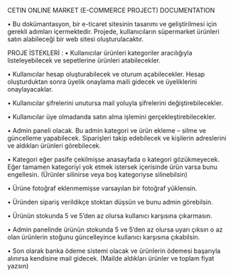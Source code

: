 CETIN ONLINE MARKET (E-COMMERCE PROJECT) DOCUMENTATION

• Bu dokümantasyon, bir e-ticaret sitesinin tasarımı ve geliştirilmesi için gerekli adımları içermektedir. 
Projede, kullanıcıların süpermarket ürünleri satın alabileceği bir web sitesi oluşturulacaktır. 

PROJE İSTEKLERİ :
• Kullanıcılar ürünleri kategoriler aracılığıyla listeleyebilecek ve sepetlerine ürünleri atabilecekler.

• Kullanıcılar hesap oluşturabilecek ve oturum açabilecekler. Hesap oluşturduktan sonra üyelik onaylama maili gidecek ve üyeliklerini onaylayacaklar.

• Kullanıcılar şifrelerini unutursa mail yoluyla şifrelerini değiştirebilecekler.

• Kullanıcılar üye olmadanda satın alma işlemini gerçekleştirebilecekler.

• Admin paneli olacak. Bu admin kategori ve ürün ekleme – silme ve güncelleme yapabilecek. Siparişleri takip edebilecek ve kişilerin adreslerini ve aldıkları ürünleri görebilecek.

• Kategori eğer pasife çekilmişse anasayfada o kategori gözükmeyecek. Eğer tamamen kategoriyi yok etmek istersek içerisinde ürün varsa bunu engellesin. (Ürünler silinirse veya boş kategoriyse silinebilsin)

• Ürüne fotoğraf eklenmemişse varsayılan bir fotoğraf yüklensin.

• Üründen sipariş verildikçe stoktan düşsün ve bunu admin görebilsin.

• Ürünün stokunda 5 ve 5’den az olursa kullanıcı karşısına çıkarmasın.

• Admin panelinde ürünün stokunda 5 ve 5’den az olursa uyarı çıksın o az olan ürünlerin stoğunu güncelleyince kullanıcı karşısına çıkabilsin.

• Son olarak banka ödeme sistemi olacak ve ürünlerin ödemesi başarıyla alınırsa kendisine mail gidecek. (Mailde aldıkları ürünler ve toplam fiyat yazsın)
